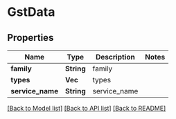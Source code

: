 # GstData

## Properties

Name | Type | Description | Notes
------------ | ------------- | ------------- | -------------
**family** | **String** | family | 
**types** | **Vec<String>** | types | 
**service_name** | **String** | service_name | 

[[Back to Model list]](../README.md#documentation-for-models) [[Back to API list]](../README.md#documentation-for-api-endpoints) [[Back to README]](../README.md)



